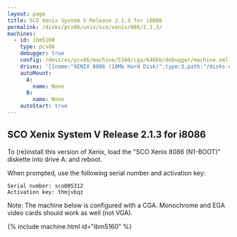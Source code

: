 ```yaml
---
layout: page
title: SCO Xenix System V Release 2.1.3 for i8086
permalink: /disks/pcx86/unix/sco/xenix/086/2.1.3/
machines:
  - id: ibm5160
    type: pcx86
    debugger: true
    config: /devices/pcx86/machine/5160/cga/640kb/debugger/machine.xml
    drives: '[{name:"XENIX 8086 (10Mb Hard Disk)",type:3,path:"/disks-demo/pcx86/drives/10mb/XENIX086.json"}]'
    autoMount:
      A:
        name: None
      B:
        name: None
    autoStart: true
---
```


SCO Xenix System V Release 2.1.3 for i8086
------------------------------------------

To (re)install this version of Xenix, load the "SCO Xenix 8086 (N1-BOOT)" diskette into drive A: and reboot.

When prompted, use the following serial number and activation key:  

	Serial number: sco005312
	Activation key: thmjvbqz

Note: The machine below is configured with a CGA.  Monochrome and EGA video cards should work as well (not VGA).

{% include machine.html id="ibm5160" %}
